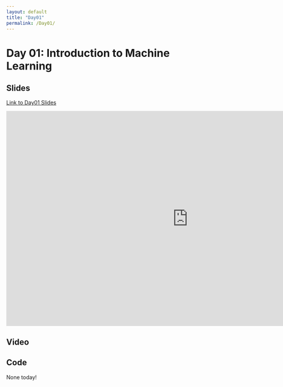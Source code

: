 ```yaml
---
layout: default
title: "Day01"
permalink: /Day01/
---
```


# Day 01: Introduction to Machine Learning

## Slides
<a href="https://docs.google.com/presentation/d/1qLufFTylrk36cZAHp_FKE2GAL2U01wc7k_9o45A4Fmc/edit?usp=sharing" target="_blank">Link to Day01 Slides</a>

<iframe src="https://docs.google.com/presentation/d/e/2PACX-1vSG1eGjhFupapKPRKyisO692jbNXRguusSa75bPj2IsbbOitTk83usGjG9vR9v4tMa7JzKcL1keFz5s/embed?start=false&loop=false&delayms=15000" frameborder="0" width="960" height="569" allowfullscreen="true" mozallowfullscreen="true" webkitallowfullscreen="true"></iframe>

## Video


## Code
None today!
